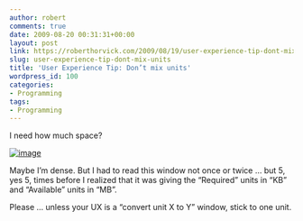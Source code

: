 ```yaml
---
author: robert
comments: true
date: 2009-08-20 00:31:31+00:00
layout: post
link: https://roberthorvick.com/2009/08/19/user-experience-tip-dont-mix-units/
slug: user-experience-tip-dont-mix-units
title: 'User Experience Tip: Don’t mix units'
wordpress_id: 100
categories:
- Programming
tags:
- Programming
---
```


I need how much space?

 

[![image](http://www.roberthorvick.com/images/UserExperienceTipDontmixunits_1136A/image_thumb.png)](http://www.roberthorvick.com/images/UserExperienceTipDontmixunits_1136A/image.png)

 

Maybe I’m dense. But I had to read this window not once or twice … but 5, yes 5, times before I realized that it was giving the “Required” units in “KB” and “Available” units in “MB”.

 

Please … unless your UX is a “convert unit X to Y” window, stick to one unit.
